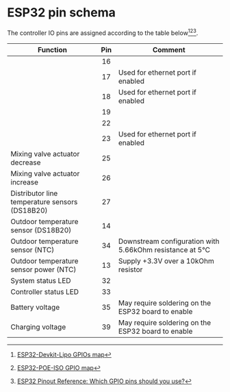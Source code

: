 # ESP32 pin schema

The controller IO pins are assigned according to the table below[^1][^2][^3].

|Function|Pin|Comment|
|------------------------------|:--:|--------|
||16|
||17|Used for ethernet port if enabled
||18|Used for ethernet port if enabled
||19|
||22|
||23|Used for ethernet port if enabled
|Mixing valve actuator decrease|25|
|Mixing valve actuator increase|26|
|Distributor line temperature sensors (DS18B20)|27|
|Outdoor temperature sensor (DS18B20)|14|
|Outdoor temperature sensor (NTC)|34|Downstream configuration with 5.66kOhm resistance at 5°C
|Outdoor temperature sensor power (NTC)|13|Supply +3.3V over a 10kOhm resistor
|System status LED|32|
|Controller status LED|33|
|Battery voltage|35|May require soldering on the ESP32 board to enable|
|Charging voltage|39|May require soldering on the ESP32 board to enable|

[^1]: [ESP32-Devkit-Lipo GPIOs map](https://www.olimex.com/Products/IoT/ESP32/ESP32-DevKit-LiPo/resources/ESP32-DevKit-Lipo-GPIOs.png)
[^2]: [ESP32-POE-ISO GPIO map](https://www.olimex.com/Products/IoT/ESP32/ESP32-POE-ISO/resources/ESP32-POE-ISO-GPIO.png)
[^3]: [ESP32 Pinout Reference: Which GPIO pins should you use?](https://randomnerdtutorials.com/esp32-pinout-reference-gpios/)
